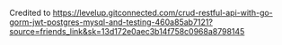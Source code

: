 Credited to https://levelup.gitconnected.com/crud-restful-api-with-go-gorm-jwt-postgres-mysql-and-testing-460a85ab7121?source=friends_link&sk=13d172e0aec3b14f758c0968a8798145